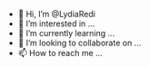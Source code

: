 - 👋 Hi, I’m @LydiaRedi
- 👀 I’m interested in ...
- 🌱 I’m currently learning ...
- 💞️ I’m looking to collaborate on ...
- 📫 How to reach me ...

<!---
LydiaRedi/LydiaRedi is a ✨ special ✨ repository because its `README.md` (this file) appears on your GitHub profile.
You can click the Preview link to take a look at your changes.
--->
